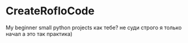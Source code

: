 # CreateRofloCode
My beginner small python projects
как тебе?
не суди строго я только начал 
а это так практика)
